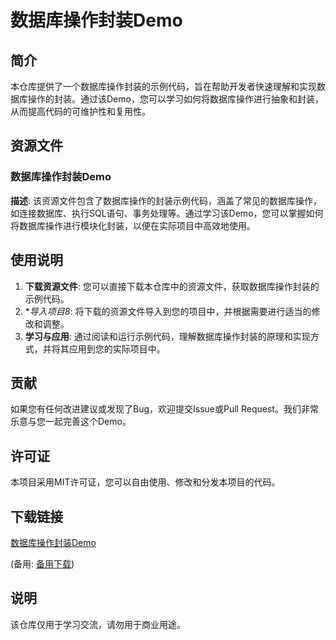 # 数据库操作封装Demo

## 简介

本仓库提供了一个数据库操作封装的示例代码，旨在帮助开发者快速理解和实现数据库操作的封装。通过该Demo，您可以学习如何将数据库操作进行抽象和封装，从而提高代码的可维护性和复用性。

## 资源文件

### 数据库操作封装Demo

**描述**: 该资源文件包含了数据库操作的封装示例代码，涵盖了常见的数据库操作，如连接数据库、执行SQL语句、事务处理等。通过学习该Demo，您可以掌握如何将数据库操作进行模块化封装，以便在实际项目中高效地使用。

## 使用说明

1. **下载资源文件**: 您可以直接下载本仓库中的资源文件，获取数据库操作封装的示例代码。
2. **导入项目8*: 将下载的资源文件导入到您的项目中，并根据需要进行适当的修改和调整。
3. **学习与应用**: 通过阅读和运行示例代码，理解数据库操作封装的原理和实现方式，并将其应用到您的实际项目中。

## 贡献

如果您有任何改进建议或发现了Bug，欢迎提交Issue或Pull Request。我们非常乐意与您一起完善这个Demo。

## 许可证

本项目采用MIT许可证，您可以自由使用、修改和分发本项目的代码。

## 下载链接
[数据库操作封装Demo](https://pan.quark.cn/s/a46a7b33db25) 

(备用: [备用下载](https://pan.baidu.com/s/1A_Y-4eP_yypGFRc7KJLwsA?pwd=1234))

## 说明

该仓库仅用于学习交流，请勿用于商业用途。
